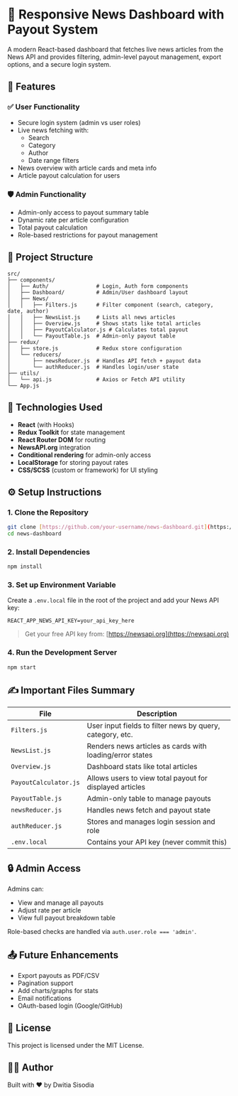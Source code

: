 # 📰 Responsive News Dashboard with Payout System

A modern React-based dashboard that fetches live news articles from the News API and provides filtering, admin-level payout management, export options, and a secure login system.

## 🚀 Features

### ✅ User Functionality

- Secure login system (admin vs user roles)
- Live news fetching with:
  - Search
  - Category
  - Author
  - Date range filters
- News overview with article cards and meta info
- Article payout calculation for users

### 🛡️ Admin Functionality

- Admin-only access to payout summary table
- Dynamic rate per article configuration
- Total payout calculation
- Role-based restrictions for payout management

## 📁 Project Structure

```
src/
├── components/
│   ├── Auth/               # Login, Auth form components
│   ├── Dashboard/          # Admin/User dashboard layout
│   ├── News/
│   │   ├── Filters.js      # Filter component (search, category, date, author)
│   │   ├── NewsList.js     # Lists all news articles
│   │   ├── Overview.js     # Shows stats like total articles
│   │   ├── PayoutCalculator.js # Calculates total payout
│   │   └── PayoutTable.js  # Admin-only payout table
├── redux/
│   ├── store.js            # Redux store configuration
│   └── reducers/
│       ├── newsReducer.js  # Handles API fetch + payout data
│       └── authReducer.js  # Handles login/user state
├── utils/
│   └── api.js              # Axios or Fetch API utility
└── App.js
```

## 🧠 Technologies Used

- **React** (with Hooks)
- **Redux Toolkit** for state management
- **React Router DOM** for routing
- **NewsAPI.org** integration
- **Conditional rendering** for admin-only access
- **LocalStorage** for storing payout rates
- **CSS/SCSS** (custom or framework) for UI styling

## ⚙️ Setup Instructions

### 1. Clone the Repository

```bash
git clone [https://github.com/your-username/news-dashboard.git](https://github.com/dwitia007/newspost_api.git)
cd news-dashboard
```

### 2. Install Dependencies

```bash
npm install
```

### 3. Set up Environment Variable

Create a `.env.local` file in the root of the project and add your News API key:

```
REACT_APP_NEWS_API_KEY=your_api_key_here
```

> Get your free API key from: [https://newsapi.org](https://newsapi.org)

### 4. Run the Development Server

```bash
npm start
```

## ✍️ Important Files Summary

| File                  | Description                                               |
| --------------------- | --------------------------------------------------------- |
| `Filters.js`          | User input fields to filter news by query, category, etc. |
| `NewsList.js`         | Renders news articles as cards with loading/error states  |
| `Overview.js`         | Dashboard stats like total articles                       |
| `PayoutCalculator.js` | Allows users to view total payout for displayed articles  |
| `PayoutTable.js`      | Admin-only table to manage payouts                        |
| `newsReducer.js`      | Handles news fetch and payout state                       |
| `authReducer.js`      | Stores and manages login session and role                 |
| `.env.local`          | Contains your API key (never commit this)                 |

## 🔒 Admin Access

Admins can:

- View and manage all payouts
- Adjust rate per article
- View full payout breakdown table

Role-based checks are handled via `auth.user.role === 'admin'`.

## 📤 Future Enhancements

- Export payouts as PDF/CSV
- Pagination support
- Add charts/graphs for stats
- Email notifications
- OAuth-based login (Google/GitHub)

## 📄 License

This project is licensed under the MIT License.

## 👨‍💻 Author

Built with ❤️ by Dwitia Sisodia

